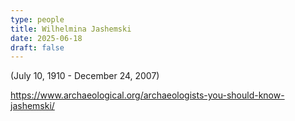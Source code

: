 ```yaml
---
type: people
title: Wilhelmina Jashemski
date: 2025-06-18
draft: false
---
```


<!-- position title, institution -->

<!--
## E-mail

-->

<!--
## Website
-->

<!--
{{< id vocab="ORCID" id="" >}}
-->

<!-- Description -->
(July 10, 1910 - December 24, 2007)

https://www.archaeological.org/archaeologists-you-should-know-jashemski/